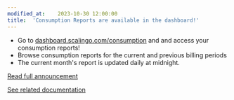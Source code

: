 ```yaml
---
modified_at:	2023-10-30 12:00:00
title:	'Consumption Reports are available in the dashboard!'
---
```


* Go to [dashboard.scalingo.com/consumption](https://dashboard.scalingo.com/consumption) and and access your consumption reports!
* Browse consumption reports for the current and previous billing periods
* The current month's report is updated daily at midnight.

[Read full announcement](#)

[See related documentation](https://doc.scalingo.com/platform/internals/consumption-reports)

